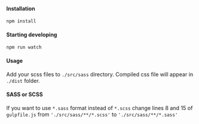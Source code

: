 #### Installation
`npm install`

#### Starting developing
`npm run watch`

#### Usage
Add your scss files to `./src/sass` directory.
Compiled css file will appear in `./dist` folder.


#### SASS or SCSS
If you want to use `*.sass` format instead of `*.scss` change
lines 8 and 15 of `gulpfile.js` from `'./src/sass/**/*.scss'`
to `'./src/sass/**/*.sass'`
